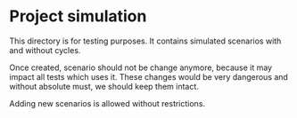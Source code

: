 # Project simulation

This directory is for testing purposes.
It contains simulated scenarios with and without cycles.

Once created, scenario should not be change anymore, because it may impact all tests which uses it.
These changes would be very dangerous and without absolute must, we should
keep them intact.

Adding new scenarios is allowed without restrictions.
